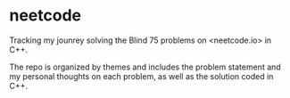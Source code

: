 # neetcode

Tracking my jounrey solving the Blind 75 problems on <neetcode.io> in C++.

The repo is organized by themes and includes the problem statement and my personal thoughts on each problem, as well as the solution coded in C++.
